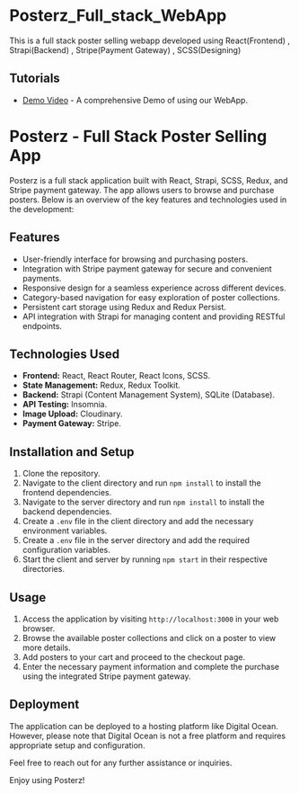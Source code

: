 # Posterz_Full_stack_WebApp
This is a full stack poster selling webapp developed using React(Frontend) , Strapi(Backend) , Stripe(Payment Gateway) , SCSS(Designing)
## Tutorials

- [Demo Video](https://www.youtube.com/watch?v=qDYb-EfjHkw) - A comprehensive Demo of using our WebApp.



# Posterz - Full Stack Poster Selling App

Posterz is a full stack application built with React, Strapi, SCSS, Redux, and Stripe payment gateway. The app allows users to browse and purchase posters. Below is an overview of the key features and technologies used in the development:

## Features

- User-friendly interface for browsing and purchasing posters.
- Integration with Stripe payment gateway for secure and convenient payments.
- Responsive design for a seamless experience across different devices.
- Category-based navigation for easy exploration of poster collections.
- Persistent cart storage using Redux and Redux Persist.
- API integration with Strapi for managing content and providing RESTful endpoints.

## Technologies Used

- **Frontend:** React, React Router, React Icons, SCSS.
- **State Management:** Redux, Redux Toolkit.
- **Backend:** Strapi (Content Management System), SQLite (Database).
- **API Testing:** Insomnia.
- **Image Upload:** Cloudinary.
- **Payment Gateway:** Stripe.

## Installation and Setup

1. Clone the repository.
2. Navigate to the client directory and run `npm install` to install the frontend dependencies.
3. Navigate to the server directory and run `npm install` to install the backend dependencies.
4. Create a `.env` file in the client directory and add the necessary environment variables.
5. Create a `.env` file in the server directory and add the required configuration variables.
6. Start the client and server by running `npm start` in their respective directories.

## Usage

1. Access the application by visiting `http://localhost:3000` in your web browser.
2. Browse the available poster collections and click on a poster to view more details.
3. Add posters to your cart and proceed to the checkout page.
4. Enter the necessary payment information and complete the purchase using the integrated Stripe payment gateway.

## Deployment

The application can be deployed to a hosting platform like Digital Ocean. However, please note that Digital Ocean is not a free platform and requires appropriate setup and configuration.

Feel free to reach out for any further assistance or inquiries.

Enjoy using Posterz!
